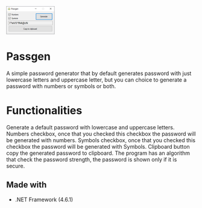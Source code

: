 <img src="https://github.com/devcastroitalo/Passgen/blob/main/Screenshot.png" width="128"/>

# Passgen
A simple password generator that by default generates password with just lowercase letters and uppercase letter, but you can choice to generate a password with numbers or symbols or both.


# Functionalities

Generate a default password with lowercase and uppercase letters.
Numbers checkbox, once that you checked this checkbox the password will be generated with numbers.
Symbols checkbox, once that you checked this checkbox the password will be generated with Symbols.
Clipboard button copy the generated password to clipboard.
The program has an algorithm that check the password strength, the password is shown only if it is secure.

## Made with

- .NET Framework (4.6.1)
